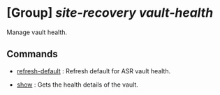 # [Group] _site-recovery vault-health_

Manage vault health.

## Commands

- [refresh-default](/Commands/site-recovery/vault-health/_refresh-default.md)
: Refresh default for ASR vault health.

- [show](/Commands/site-recovery/vault-health/_show.md)
: Gets the health details of the vault.

